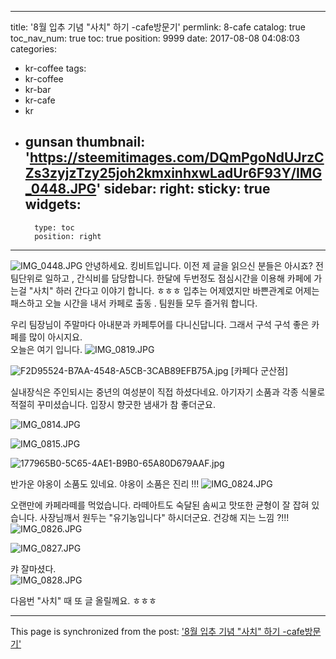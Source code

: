 
---
title: '8월 입추 기념 "사치" 하기 -cafe방문기'
permlink: 8-cafe
catalog: true
toc_nav_num: true
toc: true
position: 9999
date: 2017-08-08 04:08:03
categories:
- kr-coffee
tags:
- kr-coffee
- kr-bar
- kr-cafe
- kr
- gunsan
thumbnail: 'https://steemitimages.com/DQmPgoNdUJrzCZs3zyjzTzy25joh2kmxinhxwLadUr6F93Y/IMG_0448.JPG'
sidebar:
    right:
        sticky: true
widgets:
    -
        type: toc
        position: right
---


![IMG_0448.JPG](https://steemitimages.com/DQmPgoNdUJrzCZs3zyjzTzy25joh2kmxinhxwLadUr6F93Y/IMG_0448.JPG)
안녕하세요.  킹비트입니다.  이전 제 글을 읽으신 분들은 아시죠? 전 팀단위로 일하고 , 간식비를 담당합니다.  한달에 두번정도 점심시간을 이용해 카페에 가는걸 "사치" 하러 간다고 이야기 합니다. ㅎㅎㅎ
입추는 어제였지만 바쁜관계로 어제는 패스하고 오늘 시간을 내서 카페로 출동 . 팀원들 모두 즐거워 합니다.  

우리 팀장님이 주말마다 아내분과 카페투어를 다니신답니다.  그래서 구석 구석 좋은 카페를 많이 아시지요.  
오늘은 여기 입니다. 
![IMG_0819.JPG](https://steemitimages.com/DQmerPruUJgHLH7J3HoLBvhbQ1d7LKWTr6b7GFeHgRW5zHh/IMG_0819.JPG)

![F2D95524-B7AA-4548-A5CB-3CAB89EFB75A.jpg](https://steemitimages.com/DQmUtE6kDDiMqTSpJYRRnuuFPzyTfaUjeeR8HHfPAcARnEf/F2D95524-B7AA-4548-A5CB-3CAB89EFB75A.jpg)
 [카페다 군산점]

실내장식은 주인되시는 중년의 여성분이 직접 하셨다네요. 
아기자기 소품과 각종 식물로 적절히 꾸미셨습니다.  입장시 향긋한 냄새가 참 좋더군요.  

![IMG_0814.JPG](https://steemitimages.com/DQmd21FPwJ96ne4Zui29tgWijgfJhbN4vzJr84yfkBtA9xY/IMG_0814.JPG)

![IMG_0815.JPG](https://steemitimages.com/DQmR1egkmZty5o3BCaJcZxg8wuskR6z8VApVNJHMG587iN2/IMG_0815.JPG)

![177965B0-5C65-4AE1-B9B0-65A80D679AAF.jpg](https://steemitimages.com/DQmTiHeogy3tXHHZb2qHiVKLnjgGjUqVqinf9yrc91imeE2/177965B0-5C65-4AE1-B9B0-65A80D679AAF.jpg)

반가운 야옹이 소품도 있네요.  야옹이 소품은 진리 !!!
![IMG_0824.JPG](https://steemitimages.com/DQmStWZV9vbRuVanw9iydCAENAXYmZWkdkkc6BKKRiW2xYr/IMG_0824.JPG)

오랜만에 카페라떼를 먹었습니다.  라떼아트도 숙달된 솜씨고 맛또한 균형이 잘 잡혀 있습니다.  사장님깨서 원두는 "유기농입니다" 하시더군요.  건강해 지는 느낌 ?!!!
![IMG_0826.JPG](https://steemitimages.com/DQmV87DBWcb9BMjZhvbHVL3Cm5aA7EohhgcvVn86PxCvwnK/IMG_0826.JPG)

![IMG_0827.JPG](https://steemitimages.com/DQmNjYY9wdYYE67qcDFQL1CEoF2JmSjmpGjDyZivMTXqfyS/IMG_0827.JPG)

캬 잘마셨다.  
 ![IMG_0828.JPG](https://steemitimages.com/DQmWbLEVoVgrBzyYQ4jiZhCDLNFohx8CwZnRyZtjyab8Sxy/IMG_0828.JPG)

다음번 "사치" 때 또 글 올릴께요. ㅎㅎㅎ

- - -

This page is synchronized from the post: ['8월 입추 기념 "사치" 하기 -cafe방문기'](https://steemit.com/@kingbit/8-cafe)
